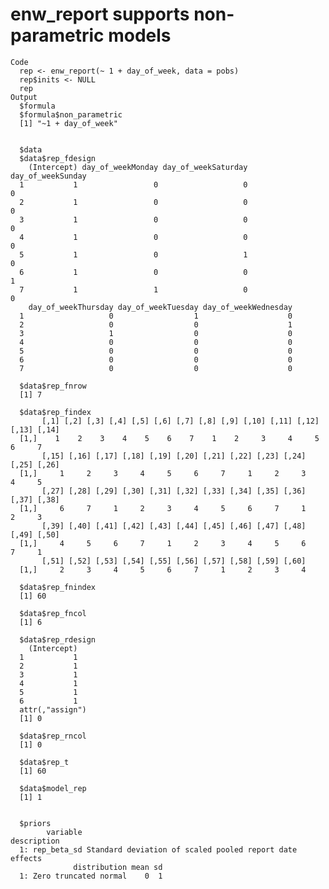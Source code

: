 # enw_report supports non-parametric models

    Code
      rep <- enw_report(~ 1 + day_of_week, data = pobs)
      rep$inits <- NULL
      rep
    Output
      $formula
      $formula$non_parametric
      [1] "~1 + day_of_week"
      
      
      $data
      $data$rep_fdesign
        (Intercept) day_of_weekMonday day_of_weekSaturday day_of_weekSunday
      1           1                 0                   0                 0
      2           1                 0                   0                 0
      3           1                 0                   0                 0
      4           1                 0                   0                 0
      5           1                 0                   1                 0
      6           1                 0                   0                 1
      7           1                 1                   0                 0
        day_of_weekThursday day_of_weekTuesday day_of_weekWednesday
      1                   0                  1                    0
      2                   0                  0                    1
      3                   1                  0                    0
      4                   0                  0                    0
      5                   0                  0                    0
      6                   0                  0                    0
      7                   0                  0                    0
      
      $data$rep_fnrow
      [1] 7
      
      $data$rep_findex
           [,1] [,2] [,3] [,4] [,5] [,6] [,7] [,8] [,9] [,10] [,11] [,12] [,13] [,14]
      [1,]    1    2    3    4    5    6    7    1    2     3     4     5     6     7
           [,15] [,16] [,17] [,18] [,19] [,20] [,21] [,22] [,23] [,24] [,25] [,26]
      [1,]     1     2     3     4     5     6     7     1     2     3     4     5
           [,27] [,28] [,29] [,30] [,31] [,32] [,33] [,34] [,35] [,36] [,37] [,38]
      [1,]     6     7     1     2     3     4     5     6     7     1     2     3
           [,39] [,40] [,41] [,42] [,43] [,44] [,45] [,46] [,47] [,48] [,49] [,50]
      [1,]     4     5     6     7     1     2     3     4     5     6     7     1
           [,51] [,52] [,53] [,54] [,55] [,56] [,57] [,58] [,59] [,60]
      [1,]     2     3     4     5     6     7     1     2     3     4
      
      $data$rep_fnindex
      [1] 60
      
      $data$rep_fncol
      [1] 6
      
      $data$rep_rdesign
        (Intercept)
      1           1
      2           1
      3           1
      4           1
      5           1
      6           1
      attr(,"assign")
      [1] 0
      
      $data$rep_rncol
      [1] 0
      
      $data$rep_t
      [1] 60
      
      $data$model_rep
      [1] 1
      
      
      $priors
            variable                                             description
      1: rep_beta_sd Standard deviation of scaled pooled report date effects
                  distribution mean sd
      1: Zero truncated normal    0  1
      

